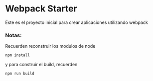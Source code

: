 # Webpack Starter

Este es el proyecto inicial para crear aplicaciones utilizando webpack

### Notas:
Recuerden reconstruir los modulos de node
```
npm install
```

y para construir el build, recuerden
```
npm run build
```